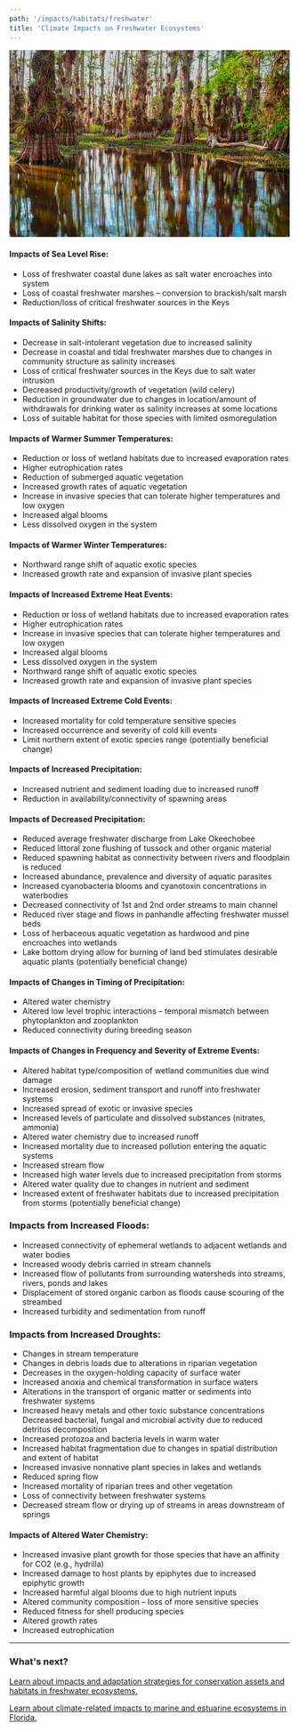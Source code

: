 ```yaml
---
path: '/impacts/habitats/freshwater'
title: 'Climate Impacts on Freshwater Ecosystems'
---
```


<content-header icon="freshwater_ecosystems" title="Climate Impacts on Florida's Freshwater Ecosystems">
</content-header>

<!-- https://www.flickr.com/photos/bigcypressnps/32666670288/ -->

![Freshwater Ecosystems](32666670288_ef969d4d85_k.jpg 'Big Cypress National Preserve. Photo: NPS.')

#### Impacts of Sea Level Rise:

- Loss of freshwater coastal dune lakes as salt water encroaches into system
- Loss of coastal freshwater marshes – conversion to brackish/salt marsh
- Reduction/loss of critical freshwater sources in the Keys

#### Impacts of Salinity Shifts:

- Decrease in salt-intolerant vegetation due to increased salinity
- Decrease in coastal and tidal freshwater marshes due to changes in community structure as salinity increases
- Loss of critical freshwater sources in the Keys due to salt water intrusion
- Decreased productivity/growth of vegetation (wild celery)
- Reduction in groundwater due to changes in location/amount of withdrawals for drinking water as salinity increases at some locations
- Loss of suitable habitat for those species with limited osmoregulation

#### Impacts of Warmer Summer Temperatures:

- Reduction or loss of wetland habitats due to increased evaporation rates
- Higher eutrophication rates
- Reduction of submerged aquatic vegetation
- Increased growth rates of aquatic vegetation
- Increase in invasive species that can tolerate higher temperatures and low oxygen
- Increased algal blooms
- Less dissolved oxygen in the system

#### Impacts of Warmer Winter Temperatures:

- Northward range shift of aquatic exotic species
- Increased growth rate and expansion of invasive plant species

#### Impacts of Increased Extreme Heat Events:

- Reduction or loss of wetland habitats due to increased evaporation rates
- Higher eutrophication rates
- Increase in invasive species that can tolerate higher temperatures and low oxygen
- Increased algal blooms
- Less dissolved oxygen in the system
- Northward range shift of aquatic exotic species
- Increased growth rate and expansion of invasive plant species

#### Impacts of Increased Extreme Cold Events:

- Increased mortality for cold temperature sensitive species
- Increased occurrence and severity of cold kill events
- Limit northern extent of exotic species range (potentially beneficial change)

#### Impacts of Increased Precipitation:

- Increased nutrient and sediment loading due to increased runoff
- Reduction in availability/connectivity of spawning areas

#### Impacts of Decreased Precipitation:

- Reduced average freshwater discharge from Lake Okeechobee
- Reduced littoral zone flushing of tussock and other organic material
- Reduced spawning habitat as connectivity between rivers and floodplain is reduced
- Increased abundance, prevalence and diversity of aquatic parasites
- Increased cyanobacteria blooms and cyanotoxin concentrations in waterbodies
- Decreased connectivity of 1st and 2nd order streams to main channel
- Reduced river stage and flows in panhandle affecting freshwater mussel beds
- Loss of herbaceous aquatic vegetation as hardwood and pine encroaches into wetlands
- Lake bottom drying allow for burning of land bed stimulates desirable aquatic plants (potentially beneficial change)

#### Impacts of Changes in Timing of Precipitation:

- Altered water chemistry
- Altered low level trophic interactions – temporal mismatch between phytoplankton and zooplankton
- Reduced connectivity during breeding season

#### Impacts of Changes in Frequency and Severity of Extreme Events:

- Altered habitat type/composition of wetland communities due wind damage
- Increased erosion, sediment transport and runoff into freshwater systems
- Increased spread of exotic or invasive species
- Increased levels of particulate and dissolved substances (nitrates, ammonia)
- Altered water chemistry due to increased runoff
- Increased mortality due to increased pollution entering the aquatic systems
- Increased stream flow
- Increased high water levels due to increased precipitation from storms
- Altered water quality due to changes in nutrient and sediment
- Increased extent of freshwater habitats due to increased precipitation from storms (potentially beneficial change)

### Impacts from Increased Floods:

- Increased connectivity of ephemeral wetlands to adjacent wetlands and water bodies
- Increased woody debris carried in stream channels
- Increased flow of pollutants from surrounding watersheds into streams, rivers, ponds and lakes
- Displacement of stored organic carbon as floods cause scouring of the streambed
- Increased turbidity and sedimentation from runoff

### Impacts from Increased Droughts:

- Changes in stream temperature
- Changes in debris loads due to alterations in riparian vegetation
- Decreases in the oxygen-holding capacity of surface water
- Increased anoxia and chemical transformation in surface waters
- Alterations in the transport of organic matter or sediments into freshwater systems
- Increased heavy metals and other toxic substance concentrations Decreased bacterial, fungal and microbial activity due to reduced detritus decomposition
- Increased protozoa and bacteria levels in warm water
- Increased habitat fragmentation due to changes in spatial distribution and extent of habitat
- Increased invasive nonnative plant species in lakes and wetlands
- Reduced spring flow
- Increased mortality of riparian trees and other vegetation
- Loss of connectivity between freshwater systems
- Decreased stream flow or drying up of streams in areas downstream of springs

#### Impacts of Altered Water Chemistry:

- Increased invasive plant growth for those species that have an affinity for CO2 (e.g., hydrilla)
- Increased damage to host plants by epiphytes due to increased epiphytic growth
- Increased harmful algal blooms due to high nutrient inputs
- Altered community composition – loss of more sensitive species
- Reduced fitness for shell producing species
- Altered growth rates
- Increased eutrophication

<hr class="divider" />

### What's next?

[Learn about impacts and adaptation strategies for conservation assets and habitats in freshwater ecosystems.](/habitats/freshwater)

[Learn about climate-related impacts to marine and estuarine ecosystems in Florida.](/impacts/habitats/marine)
